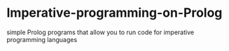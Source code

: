 # Imperative-programming-on-Prolog
simple Prolog programs that allow you to run code for imperative programming languages
